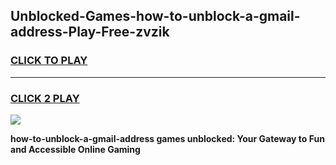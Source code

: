 
## Unblocked-Games-how-to-unblock-a-gmail-address-Play-Free-zvzik
<h3>
<a href="https://premium76.site?title=how-to-unblock-a-gmail-address&ref=18A1">CLICK TO PLAY</a></h3>
<hr>

<h3>
<a href="https://premium76.site?title=how-to-unblock-a-gmail-address&ref=18A1">CLICK 2 PLAY</a>
  
</h3>

<a href="https://premium76.site?title=how-to-unblock-a-gmail-address&ref=18A1"><img src="https://clearcache.store/games.png"></a>


**how-to-unblock-a-gmail-address games unblocked: Your Gateway to Fun and Accessible Online Gaming**
